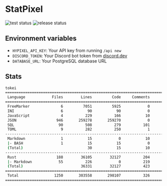 # StatPixel

![test status](https://github.com/matteopolak/statpixel/actions/workflows/test.yml/badge.svg)
![release status](https://github.com/matteopolak/statpixel/actions/workflows/release.yml/badge.svg)

## Environment variables

- `HYPIXEL_API_KEY`: Your API key from running `/api new`
- `DISCORD_TOKEN`: Your Discord bot token from [discord.dev](https://discord.dev)
- `DATABASE_URL`: Your PostgreSQL database URL

## Stats

```bash
tokei
===============================================================================
 Language            Files        Lines         Code     Comments       Blanks
===============================================================================
 FreeMarker              6         7051         5925            0         1126
 INI                     6           90           90            0            0
 JavaScript              4          229          166           10           53
 JSON                  946       259278       259270            0            8
 SQL                    90          508          279          101          128
 TOML                    9          282          250            1           31
-------------------------------------------------------------------------------
 Markdown                1           15            0           10            5
 |- BASH                 1           15           15            0            0
 (Total)                             30           15           10            5
-------------------------------------------------------------------------------
 Rust                  188        36105        32127          204         3774
 |- Markdown            55          226            0          219            7
 (Total)                          36331        32127          423         3781
===============================================================================
 Total                1250       303558       298107          326         5125
===============================================================================
```
